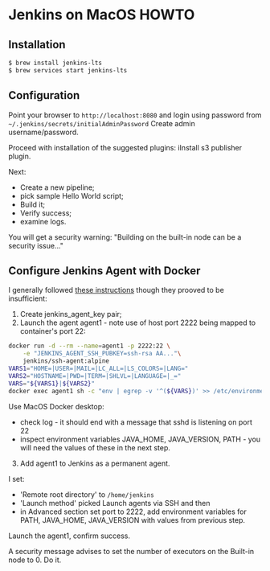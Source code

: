 # Jenkins on MacOS HOWTO

## Installation

```sh
$ brew install jenkins-lts
$ brew services start jenkins-lts
```

## Configuration

Point your browser to `http://localhost:8080` and login using password from
`~/.jenkins/secrets/initialAdminPassword`
Create admin username/password.

Proceed with installation of the suggested plugins: iInstall s3 publisher
plugin.

Next:

* Create a new pipeline;
* pick sample Hello World script;
* Build it;
* Verify success;
* examine logs.

You will get a security warning:
"Building on the built-in node can be a security issue..."

## Configure Jenkins Agent with Docker

I generally followed
[these instructions](https://www.jenkins.io/doc/book/using/using-agents/)
though they prooved to be insufficient:

1. Create jenkins_agent_key pair;
2. Launch the agent agent1 - note use of host port 2222 being mapped to
container's port 22:

```sh
docker run -d --rm --name=agent1 -p 2222:22 \
    -e "JENKINS_AGENT_SSH_PUBKEY=ssh-rsa AA..."\
    jenkins/ssh-agent:alpine
VARS1="HOME=|USER=|MAIL=|LC_ALL=|LS_COLORS=|LANG="
VARS2="HOSTNAME=|PWD=|TERM=|SHLVL=|LANGUAGE=|_="
VARS="${VARS1}|${VARS2}"
docker exec agent1 sh -c "env | egrep -v '^(${VARS})' >> /etc/environment"
```

Use MacOS Docker desktop:

* check log - it should end with a message that sshd is listening on port 22
* inspect environment variables JAVA_HOME, JAVA_VERSION, PATH -
you will need the values of these in the next step.

3. Add agent1 to Jenkins as a permanent agent.

I set:

* 'Remote root directory' to  `/home/jenkins`
* 'Launch method' picked Launch agents via SSH and then
* in Advanced section set port to 2222, add environment variables for PATH,
JAVA_HOME, JAVA_VERSION with values from previous step.

Launch the agent1, confirm success.

A security message advises to set the number of executors on the Built-in
node to 0.  Do it.
